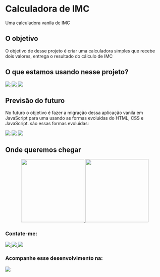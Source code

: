 # Calculadora de IMC

Uma calculadora vanila de IMC 

## O objetivo 

O objetivo de desse projeto é criar uma calculadora simples que recebe dois valores, entrega o resultado do cálculo de IMC

## O que estamos usando nesse projeto? 

<a href="https://github.com/Mar-io20">
<img src="https://img.shields.io/badge/HTML5-E34F26?style=for-the-badge&logo=html5&logoColor=white"/>
<img src="https://img.shields.io/badge/CSS3-1572B6?style=for-the-badge&logo=css3&logoColor=white"/>
<img src="https://img.shields.io/badge/JavaScript-F7DF1E?style=for-the-badge&logo=javascript&logoColor=black"/>
</a>

## Previsão do futuro

No futuro o objetivo é fazer a migração dessa aplicação vanila em JavaScript para uma usando as formas evoluidas do HTML, CSS e JavaScript. são essas formas evoluidas:

<a href="https://github.com/Mar-io20">
<img src="https://img.shields.io/badge/React-20232A?style=for-the-badge&logo=react&logoColor=61DAFB"/>
<img src="https://img.shields.io/npm/types/typescript?label=%20%20&style=for-the-badge"/>
<img src="https://img.shields.io/badge/Sass-CC6699?style=for-the-badge&logo=sass&logoColor=white"/>
</a>
  
## Onde queremos chegar 

<div align='center'>
  <a href="https://www.figma.com/file/GrHGNm7asuGYTP8eZdH9yM/Sua-Sa%C3%BAde?node-id=0%3A1">
    <img src="https://user-images.githubusercontent.com/72115747/145714370-cf5ec769-7bc5-47c6-97a0-b6438c4da1b8.png" width="200" />
    <img src="https://user-images.githubusercontent.com/72115747/145714373-080b8a55-acf5-4162-a314-c4e1286a2e29.png" width="200" />
  </a>
</div>

### Contate-me:
  
<a href="https://www.linkedin.com/in/mario-gabriel/" target="_blank">
  <img src="https://img.shields.io/badge/-LinkedIn-%230077B5?style=for-the-badge&logo=linkedin&logoColor=white" target="_blank">
</a>
<a href="https://api.whatsapp.com/send?phone=5563984218043" target="_bank">
  <img src="https://img.shields.io/badge/WhatsApp-25D366?style=for-the-badge&logo=whatsapp&logoColor=white" target="_blank">
</a> 
<a href="https://discord.gg/fjeU9hVjsk" target="_blank">
  <img src="https://img.shields.io/badge/Discord-7289DA?style=for-the-badge&logo=discord&logoColor=white" target="_blank">
</a> 


### Acompanhe esse desenvolvimento na:

<a href="https://www.twitch.tv/eu_sou_o_mario" target="_bank">
  <img src="https://img.shields.io/badge/Twitch-9146FF?style=for-the-badge&logo=twitch&logoColor=white" target="_blank">
</a>
